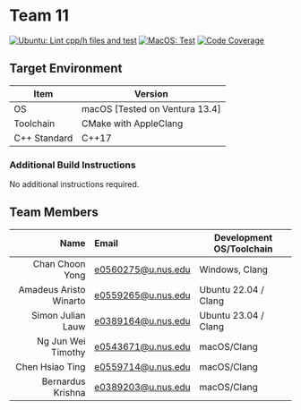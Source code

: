 # Team 11

[![Ubuntu: Lint cpp/h files and test](https://github.com/nus-cs3203/23s2-cp-spa-team-11/actions/workflows/lint_test_ubuntu.yml/badge.svg?branch=milestone2)](https://github.com/nus-cs3203/23s2-cp-spa-team-11/actions/workflows/lint_test_ubuntu.yml)
[![MacOS: Test](https://github.com/nus-cs3203/23s2-cp-spa-team-11/actions/workflows/test_macos.yml/badge.svg?branch=milestone2)](https://github.com/nus-cs3203/23s2-cp-spa-team-11/actions/workflows/test_macos.yml)
[![Code Coverage](https://github.com/nus-cs3203/23s2-cp-spa-team-11/actions/workflows/code_coverage.yml/badge.svg?branch=milestone2)](https://github.com/nus-cs3203/23s2-cp-spa-team-11/actions/workflows/code_coverage.yml)

## Target Environment

Item | Version
-|-
OS | macOS [Tested on Ventura 13.4]
Toolchain | CMake with AppleClang
C++ Standard | C++17

### Additional Build Instructions

No additional instructions required.

## Team Members

Name | Email | Development OS/Toolchain
-:|:-|-|
Chan Choon Yong | <e0560275@u.nus.edu> | Windows, Clang
Amadeus Aristo Winarto | <e0559265@u.nus.edu> | Ubuntu 22.04 /  Clang
Simon Julian Lauw | <e0389164@u.nus.edu> | Ubuntu 23.04 / Clang
Ng Jun Wei Timothy | <e0543671@u.nus.edu> | macOS/Clang
Chen Hsiao Ting | <e0559714@u.nus.edu> | macOS/Clang
Bernardus Krishna | <e0389203@u.nus.edu> | macOS/Clang

